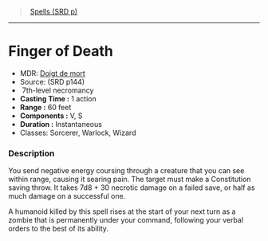 ﻿---
!SpellItem
Family: SpellVO
Level: 7
Type: necromancy
CastingTime: 1 action
Range: 60 feet
Components: V, S
Duration: Instantaneous
Classes: Sorcerer, Warlock, Wizard
Id: spells_vo.md#finger-of-death
ParentLink: spells_vo.md#spells-srd-p
Name: Finger of Death
ParentName: Spells (SRD p)
NameLevel: 1
AltName: '[Doigt de mort](hd_spells_doigt_de_mort.md)'
Source: (SRD p144)
Attributes:
  Name: Finger of Death
  Markdown: >+
    # <!--Name-->Finger of Death<!--/Name-->


    - MDR: <!--AltName-->[Doigt de mort](hd_spells_doigt_de_mort.md)<!--/AltName-->

    - Source: <!--Source-->(SRD p144)<!--/Source-->

    -  <!--Level-->7<!--/Level-->th-level <!--Type-->necromancy<!--/Type-->

    - **Casting Time :** <!--CastingTime-->1 action<!--/CastingTime-->

    - **Range :** <!--Range-->60 feet<!--/Range-->

    - **Components :** <!--Components-->V, S<!--/Components-->

    - **Duration :** <!--Duration-->Instantaneous<!--/Duration-->

    - Classes: <!--Classes-->Sorcerer, Warlock, Wizard<!--/Classes-->


    ### Description


    You send negative energy coursing through a creature that you can see within range, causing it searing pain. The target must make a Constitution saving throw. It takes 7d8 + 30 necrotic damage on a failed save, or half as much damage on a successful one.


    A humanoid killed by this spell rises at the start of your next turn as a zombie that is permanently under your command, following your verbal orders to the best of its ability.

  AltName: '[Doigt de mort](hd_spells_doigt_de_mort.md)'
  Source: (SRD p144)
  Level: 7
  Type: necromancy
  CastingTime: 1 action
  Range: 60 feet
  Components: V, S
  Duration: Instantaneous
  Classes: Sorcerer, Warlock, Wizard
AttributesDictionary: >+
  Name: Finger of Death

  Markdown: >+

    # <!--Name-->Finger of Death<!--/Name-->





    - MDR: <!--AltName-->[Doigt de mort](hd_spells_doigt_de_mort.md)<!--/AltName-->



    - Source: <!--Source-->(SRD p144)<!--/Source-->



    -  <!--Level-->7<!--/Level-->th-level <!--Type-->necromancy<!--/Type-->



    - **Casting Time :** <!--CastingTime-->1 action<!--/CastingTime-->



    - **Range :** <!--Range-->60 feet<!--/Range-->



    - **Components :** <!--Components-->V, S<!--/Components-->



    - **Duration :** <!--Duration-->Instantaneous<!--/Duration-->



    - Classes: <!--Classes-->Sorcerer, Warlock, Wizard<!--/Classes-->





    ### Description





    You send negative energy coursing through a creature that you can see within range, causing it searing pain. The target must make a Constitution saving throw. It takes 7d8 + 30 necrotic damage on a failed save, or half as much damage on a successful one.





    A humanoid killed by this spell rises at the start of your next turn as a zombie that is permanently under your command, following your verbal orders to the best of its ability.



  AltName: '[Doigt de mort](hd_spells_doigt_de_mort.md)'

  Source: (SRD p144)

  Level: 7

  Type: necromancy

  CastingTime: 1 action

  Range: 60 feet

  Components: V, S

  Duration: Instantaneous

  Classes: Sorcerer, Warlock, Wizard

---
> [Spells (SRD p)](srd_spells.md)

---

# Finger of Death

- MDR: [Doigt de mort](hd_spells_doigt_de_mort.md)
- Source: (SRD p144)
-  7th-level necromancy
- **Casting Time :** 1 action
- **Range :** 60 feet
- **Components :** V, S
- **Duration :** Instantaneous
- Classes: Sorcerer, Warlock, Wizard

### Description

You send negative energy coursing through a creature that you can see within range, causing it searing pain. The target must make a Constitution saving throw. It takes 7d8 + 30 necrotic damage on a failed save, or half as much damage on a successful one.

A humanoid killed by this spell rises at the start of your next turn as a zombie that is permanently under your command, following your verbal orders to the best of its ability.

